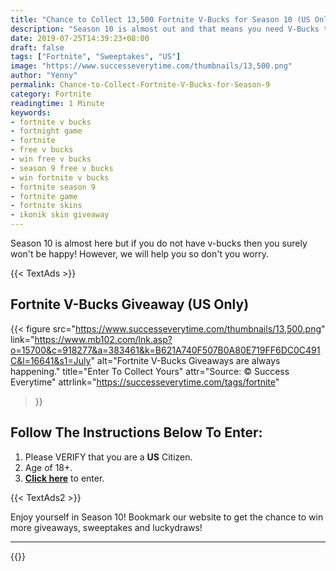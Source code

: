 ```yaml
---
title: "Chance to Collect 13,500 Fortnite V-Bucks for Season 10 (US Only)"
description: "Season 10 is almost out and that means you need V-Bucks to buy the Battle Pass or the new Skins, so here's your chance to get one!"
date: 2019-07-25T14:39:23+08:00
draft: false
tags: ["Fortnite", "Sweeptakes", "US"]
image: "https://www.successeverytime.com/thumbnails/13,500.png"
author: "Yenny"
permalink: Chance-to-Collect-Fortnite-V-Bucks-for-Season-9
category: Fortnite
readingtime: 1 Minute
keywords:
- fortnite v bucks
- fortnight game
- fortnite
- free v bucks
- win free v bucks
- season 9 free v bucks
- win fortnite v bucks
- fortnite season 9
- fortnite game
- fortnite skins
- ikonik skin giveaway
---
```


Season 10 is almost here but if you do not have v-bucks then you surely won't be happy! However, we will help you so don't you worry.

 {{< TextAds >}}

<!--more-->

## Fortnite V-Bucks Giveaway (US Only)

{{< figure
    src="https://www.successeverytime.com/thumbnails/13,500.png"
    link="https://www.mb102.com/lnk.asp?o=15700&c=918277&a=383461&k=B621A740F507B0A80E719FF6DC0C491C&l=16641&s1=July"
    alt="Fortnite V-Bucks Giveaways are always happening."
    title="Enter To Collect Yours"
    attr="Source: © Success Everytime"
    attrlink="https://successeverytime.com/tags/fortnite"
>}}


## Follow The Instructions Below To Enter:

 1. Please VERIFY that you are a <b>US</b> Citizen.
 2. Age of 18+.
 3. <b><a href="https://www.mb102.com/lnk.asp?o=15700&c=918277&a=383461&k=B621A740F507B0A80E719FF6DC0C491C&l=16641&s1=July">Click here</a></b> to enter.  

 {{< TextAds2 >}}

 Enjoy yourself in Season 10! Bookmark our website to get the chance to win more giveaways, sweeptakes and luckydraws!

 <hr>

 {{<footer-text >}}
